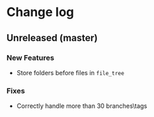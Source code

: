# Change log

## Unreleased (master)
### New Features
* Store folders before files in `file_tree`

### Fixes
* Correctly handle more than 30 branches\tags
